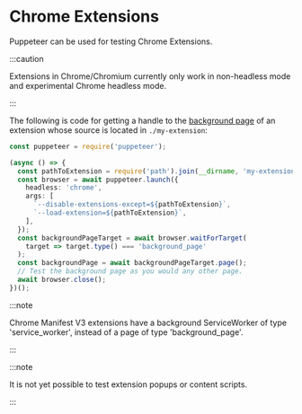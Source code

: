 # Chrome Extensions

Puppeteer can be used for testing Chrome Extensions.

:::caution

Extensions in Chrome/Chromium currently only work in non-headless mode and
experimental Chrome headless mode.

:::

The following is code for getting a handle to the
[background page](https://developer.chrome.com/extensions/background_pages) of
an extension whose source is located in `./my-extension`:

```ts
const puppeteer = require('puppeteer');

(async () => {
  const pathToExtension = require('path').join(__dirname, 'my-extension');
  const browser = await puppeteer.launch({
    headless: 'chrome',
    args: [
      `--disable-extensions-except=${pathToExtension}`,
      `--load-extension=${pathToExtension}`,
    ],
  });
  const backgroundPageTarget = await browser.waitForTarget(
    target => target.type() === 'background_page'
  );
  const backgroundPage = await backgroundPageTarget.page();
  // Test the background page as you would any other page.
  await browser.close();
})();
```

:::note

Chrome Manifest V3 extensions have a background ServiceWorker of type
'service_worker', instead of a page of type 'background_page'.

:::

:::note

It is not yet possible to test extension popups or content scripts.

:::
